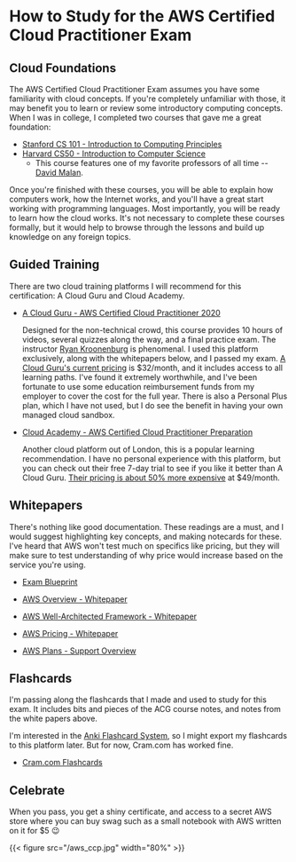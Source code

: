 # How to Study for the AWS Certified Cloud Practitioner Exam


## Cloud Foundations

The AWS Certified Cloud Practitioner Exam assumes you have some familiarity with cloud concepts. If you're completely unfamiliar with those, it may benefit you to learn or review some introductory computing concepts. When I was in college, I completed two courses that gave me a great foundation:

* [Stanford CS 101 - Introduction to Computing Principles](https://web.stanford.edu/class/cs101/)
* [Harvard CS50 - Introduction to Computer Science](https://online-learning.harvard.edu/course/cs50-introduction-computer-science?delta=0)
    * This course features one of my favorite professors of all time -- [David Malan](https://www.newyorker.com/news/our-local-correspondents/how-harvards-star-computer-science-professor-built-a-distance-learning-empire).

Once you're finished with these courses, you will be able to explain how computers work, how the Internet works, and you'll have a great start working with programming languages. Most importantly, you will be ready to learn how the cloud works. It's not necessary to complete these courses formally, but it would help to browse through the lessons and build up knowledge on any foreign topics.

## Guided Training

There are two cloud training platforms I will recommend for this certification: A Cloud Guru and Cloud Academy. 

* [A Cloud Guru - AWS Certified Cloud Practitioner 2020](https://acloud.guru/learn/aws-certified-cloud-practitioner)
    
    Designed for the non-technical crowd, this course provides 10 hours of videos, several quizzes along the way, and a final practice exam. The instructor [Ryan Kroonenburg](https://aws.amazon.com/developer/community/heroes/ryan-kroonenburg/) is phenomenal. I used this platform exclusively, along with the whitepapers below, and I passed my exam. [A Cloud Guru's current pricing](https://acloudguru.com/pricing) is $32/month, and it includes access to all learning paths. I've found it extremely worthwhile, and I've been fortunate to use some education reimbursement funds from my employer to cover the cost for the full year. There is also a Personal Plus plan, which I have not used, but I do see the benefit in having your own managed cloud sandbox.

* [Cloud Academy - AWS Certified Cloud Practitioner Preparation](https://cloudacademy.com/learning-paths/cloud-academy-cloud-practitioner-certification-preparation-for-aws-180/)
    
    Another cloud platform out of London, this is a popular learning recommendation. I have no personal experience with this platform, but you can check out their free 7-day trial to see if you like it better than A Cloud Guru. [Their pricing is about 50% more expensive](https://cloudacademy.com/pricing/?direct=true) at $49/month.

## Whitepapers

There's nothing like good documentation. These readings are a must, and I would suggest highlighting key concepts, and making notecards for these. I've heard that AWS won't test much on specifics like pricing, but they will make sure to test understanding of why price would increase based on the service you're using.


* [Exam Blueprint](https://d1.awsstatic.com/training-and-certification/Docs%20-%20Cloud%20Practitioner/AWS_Certified_Cloud_Practitioner_beta_exam%20guide_FINAL.PDF)  

* [AWS Overview - Whitepaper](https://d0.awsstatic.com/whitepapers/aws-overview.pdf)  

* [AWS Well-Architected Framework - Whitepaper](https://d1.awsstatic.com/whitepapers/architecture/AWS_Well-Architected_Framework.pdf)  

* [AWS Pricing - Whitepaper](https://d0.awsstatic.com/whitepapers/aws_pricing_overview.pdf)  

* [AWS Plans - Support Overview](https://aws.amazon.com/premiumsupport/plans/)


## Flashcards

I'm passing along the flashcards that I made and used to study for this exam. It includes bits and pieces of the ACG course notes, and notes from the white papers above.

I'm interested in the [Anki Flashcard System](https://apps.ankiweb.net/), so I might export my flashcards to this platform later. But for now, Cram.com has worked fine.

* [Cram.com Flashcards](https://www.cram.com/flashcards/aws-certification-exam-prep-10974897)

## Celebrate

When you pass, you get a shiny certificate, and access to a secret AWS store where you can buy swag such as a small notebook with AWS written on it for $5 :wink:

{{< figure src="/aws_ccp.jpg" width="80%" >}}

